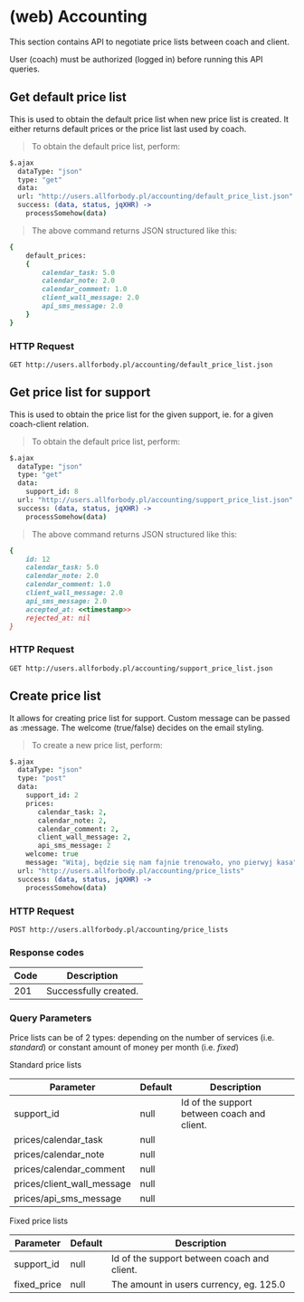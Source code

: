 # (web) Accounting

This section contains API to negotiate price lists between coach and client.

<aside class="notice">
User (coach) must be authorized (logged in) before running this API queries.
</aside>

## Get default price list

This is used to obtain the default price list when new price list is created. It either returns default prices or the price list last used by coach.

> To obtain the default price list, perform:

```coffee
$.ajax
  dataType: "json"
  type: "get"
  data:
  url: "http://users.allforbody.pl/accounting/default_price_list.json"
  success: (data, status, jqXHR) ->
    processSomehow(data)
```

> The above command returns JSON structured like this:

```ruby
{
    default_prices:
    {
        calendar_task: 5.0
        calendar_note: 2.0
        calendar_comment: 1.0
        client_wall_message: 2.0
        api_sms_message: 2.0
    }
}

```

### HTTP Request

`GET http://users.allforbody.pl/accounting/default_price_list.json`

## Get price list for support

This is used to obtain the price list for the given support, ie. for a given coach-client relation.

> To obtain the default price list, perform:

```coffee
$.ajax
  dataType: "json"
  type: "get"
  data:
    support_id: 8
  url: "http://users.allforbody.pl/accounting/support_price_list.json"
  success: (data, status, jqXHR) ->
    processSomehow(data)
```

> The above command returns JSON structured like this:

```ruby
{
    id: 12
    calendar_task: 5.0
    calendar_note: 2.0
    calendar_comment: 1.0
    client_wall_message: 2.0
    api_sms_message: 2.0
    accepted_at: <<timestamp>>
    rejected_at: nil
}

```

### HTTP Request

`GET http://users.allforbody.pl/accounting/support_price_list.json`


## Create price list
It allows for creating price list for support. Custom message can be passed as :message. The welcome (true/false) decides on the email styling.

> To create a new price list, perform:
```coffee
$.ajax
  dataType: "json"
  type: "post"
  data:
    support_id: 2
    prices:
       calendar_task: 2,
       calendar_note: 2,
       calendar_comment: 2,
       client_wall_message: 2,
       api_sms_message: 2
    welcome: true
    message: "Witaj, będzie się nam fajnie trenowało, yno pierwyj kasa"
  url: "http://users.allforbody.pl/accounting/price_lists"
  success: (data, status, jqXHR) ->
    processSomehow(data)
```



### HTTP Request

`POST http://users.allforbody.pl/accounting/price_lists`

### Response codes

Code | Description
--------- | -----------
201 |  Successfully created.


### Query Parameters
Price lists can be of 2 types: depending on the number of services (i.e. _standard_) or constant amount of money per month (i.e. _fixed_)

Standard price lists

Parameter | Default | Description
--------- | ------- | -----------
support_id | null | Id of the support between coach and client.
prices/calendar_task | null |
prices/calendar_note | null |
prices/calendar_comment | null |
prices/client_wall_message | null |
prices/api_sms_message | null |

Fixed price lists

Parameter | Default | Description
--------- | ------- | -----------
support_id | null | Id of the support between coach and client.
fixed_price | null | The amount in users currency, eg. 125.0
